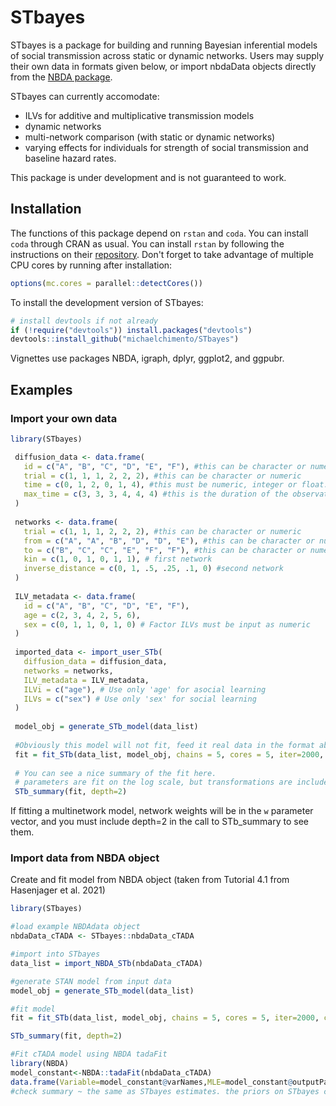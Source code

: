 
# STbayes

<!-- badges: start -->
<!-- badges: end -->

STbayes is a package for building and running Bayesian inferential models of social transmission across static or dynamic networks. Users may supply their own data in formats given below, or import nbdaData objects directly from the [NBDA package](https://github.com/whoppitt/NBDA).

STbayes can currently accomodate:
 - ILVs for additive and multiplicative transmission models
 - dynamic networks
 - multi-network comparison (with static or dynamic networks)
 - varying effects for individuals for strength of social transmission and baseline hazard rates.

This package is under development and is not guaranteed to work.

## Installation

The functions of this package depend on ```rstan``` and ```coda```. You can install ```coda``` through CRAN as usual. You can install ```rstan``` by following the instructions on their [repository](https://github.com/stan-dev/rstan/wiki/RStan-Getting-Started). Don't forget to take advantage of multiple CPU cores by running after installation:

``` r
options(mc.cores = parallel::detectCores())
```

To install the development version of STbayes:

``` r
# install devtools if not already
if (!require("devtools")) install.packages("devtools")
devtools::install_github("michaelchimento/STbayes")
```

Vignettes use packages NBDA, igraph, dplyr, ggplot2, and ggpubr.

## Examples

### Import your own data

``` r
library(STbayes)

 diffusion_data <- data.frame(
   id = c("A", "B", "C", "D", "E", "F"), #this can be character or numeric
   trial = c(1, 1, 1, 2, 2, 2), #this can be character or numeric
   time = c(0, 1, 2, 0, 1, 4), #this must be numeric, integer or float. If time=0, demonstrator, if time=max_time, censored
   max_time = c(3, 3, 3, 4, 4, 4) #this is the duration of the observation period.
 )
 
 networks <- data.frame(
   trial = c(1, 1, 1, 2, 2, 2), #this can be character or numeric
   from = c("A", "A", "B", "D", "D", "E"), #this can be character or numeric
   to = c("B", "C", "C", "E", "F", "F"), #this can be character or numeric
   kin = c(1, 0, 1, 0, 1, 1), # first network
   inverse_distance = c(0, 1, .5, .25, .1, 0) #second network
 )
 
 ILV_metadata <- data.frame(
   id = c("A", "B", "C", "D", "E", "F"),
   age = c(2, 3, 4, 2, 5, 6),
   sex = c(0, 1, 1, 0, 1, 0) # Factor ILVs must be input as numeric
 )
 
 imported_data <- import_user_STb(
   diffusion_data = diffusion_data,
   networks = networks,
   ILV_metadata = ILV_metadata,
   ILVi = c("age"), # Use only 'age' for asocial learning
   ILVs = c("sex") # Use only 'sex' for social learning
 )
 
 model_obj = generate_STb_model(data_list)
 
 #Obviously this model will not fit, feed it real data in the format above, or simulate data from the vignette
 fit = fit_STb(data_list, model_obj, chains = 5, cores = 5, iter=2000, control = list(adapt_delta=0.99) )
 
 # You can see a nice summary of the fit here.
 # parameters are fit on the log scale, but transformations are included in the output
 STb_summary(fit, depth=2)
 ```
 
 If fitting a multinetwork model, network weights will be in the ```w``` parameter vector, and you must include depth=2 in the call to STb_summary to see them.

### Import data from NBDA object

Create and fit model from NBDA object (taken from Tutorial 4.1 from Hasenjager et al. 2021)

``` r
library(STbayes)

#load example NBDAdata object 
nbdaData_cTADA <- STbayes::nbdaData_cTADA

#import into STbayes
data_list = import_NBDA_STb(nbdaData_cTADA)

#generate STAN model from input data
model_obj = generate_STb_model(data_list)

#fit model
fit = fit_STb(data_list, model_obj, chains = 5, cores = 5, iter=2000, control = list(adapt_delta=0.99) )

STb_summary(fit, depth=2)

#Fit cTADA model using NBDA tadaFit
library(NBDA)
model_constant<-NBDA::tadaFit(nbdaData_cTADA)
data.frame(Variable=model_constant@varNames,MLE=model_constant@outputPar,SE=model_constant@se)
#check summary ~ the same as STbayes estimates. the priors on STbayes could be adjusted to be less skeptical of the large s value
```

